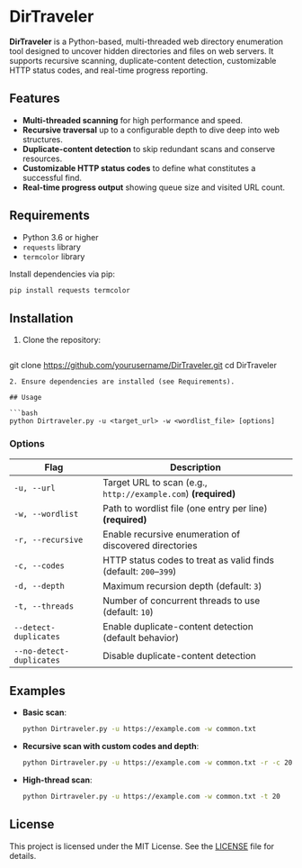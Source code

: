 # DirTraveler

**DirTraveler** is a Python-based, multi-threaded web directory enumeration tool designed to uncover hidden directories and files on web servers. It supports recursive scanning, duplicate-content detection, customizable HTTP status codes, and real-time progress reporting.

## Features

- **Multi-threaded scanning** for high performance and speed.
- **Recursive traversal** up to a configurable depth to dive deep into web structures.
- **Duplicate-content detection** to skip redundant scans and conserve resources.
- **Customizable HTTP status codes** to define what constitutes a successful find.
- **Real-time progress output** showing queue size and visited URL count.

## Requirements

- Python 3.6 or higher
- `requests` library
- `termcolor` library

Install dependencies via pip:

```bash
pip install requests termcolor
```

## Installation

1. Clone the repository:
   ```bash
git clone https://github.com/yourusername/DirTraveler.git
cd DirTraveler
```
2. Ensure dependencies are installed (see Requirements).

## Usage

```bash
python Dirtraveler.py -u <target_url> -w <wordlist_file> [options]
```

### Options

| Flag                          | Description                                                                      |
|-------------------------------|----------------------------------------------------------------------------------|
| `-u, --url`                   | Target URL to scan (e.g., `http://example.com`) **(required)**                    |
| `-w, --wordlist`              | Path to wordlist file (one entry per line) **(required)**                        |
| `-r, --recursive`             | Enable recursive enumeration of discovered directories                            |
| `-c, --codes`                 | HTTP status codes to treat as valid finds (default: `200`–`399`)                 |
| `-d, --depth`                 | Maximum recursion depth (default: `3`)                                            |
| `-t, --threads`               | Number of concurrent threads to use (default: `10`)                               |
| `--detect-duplicates`         | Enable duplicate-content detection (default behavior)                             |
| `--no-detect-duplicates`      | Disable duplicate-content detection                                              |

## Examples

- **Basic scan**:
  ```bash
  python Dirtraveler.py -u https://example.com -w common.txt
  ```

- **Recursive scan with custom codes and depth**:
  ```bash
  python Dirtraveler.py -u https://example.com -w common.txt -r -c 200 301 302 -d 2
  ```

- **High-thread scan**:
  ```bash
  python Dirtraveler.py -u https://example.com -w common.txt -t 20
  ```


## License

This project is licensed under the MIT License. See the [LICENSE](LICENSE) file for details.

